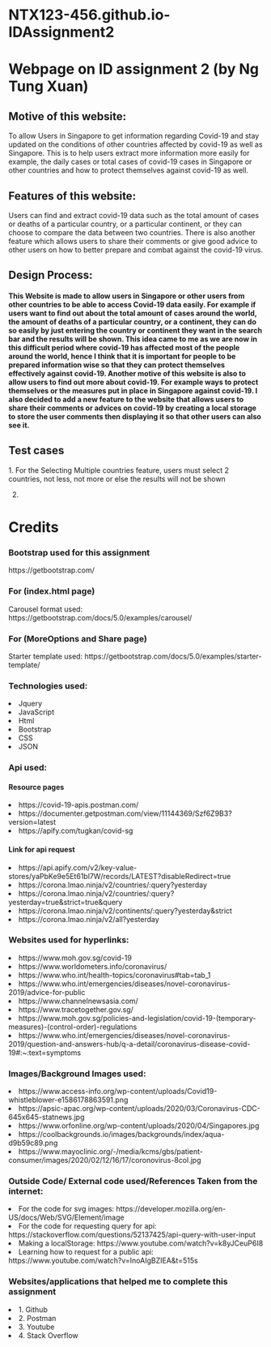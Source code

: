 # NTX123-456.github.io-IDAssignment2
<h1>Webpage on ID assignment 2 (by Ng Tung Xuan)</h1>
<h2>Motive of this website:</h2> 
<p>To allow Users in Singapore to get information regarding Covid-19 and stay updated on the conditions of 
other countries affected by covid-19 as well as Singapore. This is to help users extract more information more easily for example, the
daily cases or total cases of covid-19 cases in Singapore or other countries and how to protect themselves against covid-19 as well.<p>

<h2>Features of this website:</h2>
<p>Users can find and extract covid-19 data such as the total amount of cases or deaths of a particular country, or a particular continent, or they can choose to compare the data
between two countries. There is also another feature which allows users to share their comments or give good advice to other users on how to better prepare and combat against the covid-19 virus.</p>

<h2>Design Process:</h2>
<h4>This Website is made to allow users in Singapore or other users from other countries to be able to access Covid-19 data easily. For example if users want to find out about the total amount of cases around the world, the amount of deaths of a particular country, or a continent, they can do so easily by just entering the country or continent they want in the search bar and the results will be shown. This idea came to me as we are now in this difficult period where covid-19 has affected most of the people around the world, hence I think that it is important for people to be prepared information wise so that they can protect themselves effectively against covid-19. Another motive of this website is also to allow users to find out more about covid-19. For example ways to protect themselves or the measures put in place in Singapore against covid-19. I also decided to add a new feature to the website that allows users to share their comments or advices on covid-19 by creating a local storage to store the user comments then displaying it so that other users can also see it.</h4>
  

<h2>Test cases</h2>
1. For the Selecting Multiple countries feature, users must select 2 countries, not less, not more or else the results will not be shown

2. 

<h1>Credits</h1>

<h3>Bootstrap used for this assignment</h3>
https://getbootstrap.com/

<h3>For (index.html page)</h3>
Carousel format used: https://getbootstrap.com/docs/5.0/examples/carousel/

<h3>For (MoreOptions and Share page)</h3>
Starter template used: https://getbootstrap.com/docs/5.0/examples/starter-template/

<h3>Technologies used:</h3>
<li>Jquery</li>
<li>JavaScript</li>
<li>Html</li>
<li>Bootstrap</li>
<li>CSS</li>
<li>JSON</li>

<h3>Api used:</h3>

<h4>Resource pages</h4>
<li>https://covid-19-apis.postman.com/</li>
<li>https://documenter.getpostman.com/view/11144369/Szf6Z9B3?version=latest</li>
<li>https://apify.com/tugkan/covid-sg</li>

<h4>Link for api request</h4>
<li>https://api.apify.com/v2/key-value-stores/yaPbKe9e5Et61bl7W/records/LATEST?disableRedirect=true</li>
<li>https://corona.lmao.ninja/v2/countries/:query?yesterday</li>
<li>https://corona.lmao.ninja/v2/countries/:query?yesterday=true&strict=true&query</li>
<li>https://corona.lmao.ninja/v2/continents/:query?yesterday&strict</li>
<li>https://corona.lmao.ninja/v2/all?yesterday</li>

<h3>Websites used for hyperlinks:</h3>
<li>https://www.moh.gov.sg/covid-19</li>
<li>https://www.worldometers.info/coronavirus/</li>
<li>https://www.who.int/health-topics/coronavirus#tab=tab_1</li>
<li>https://www.who.int/emergencies/diseases/novel-coronavirus-2019/advice-for-public</li>
<li>https://www.channelnewsasia.com/</li>
<li>https://www.tracetogether.gov.sg/</li>
<li>https://www.moh.gov.sg/policies-and-legislation/covid-19-(temporary-measures)-(control-order)-regulations</li>
<li>https://www.who.int/emergencies/diseases/novel-coronavirus-2019/question-and-answers-hub/q-a-detail/coronavirus-disease-covid-19#:~:text=symptoms</li>

<h3>Images/Background Images used:</h3>
<li>https://www.access-info.org/wp-content/uploads/Covid19-whistleblower-e1586178863591.png</li>
<li>https://apsic-apac.org/wp-content/uploads/2020/03/Coronavirus-CDC-645x645-statnews.jpg</li>
<li>https://www.orfonline.org/wp-content/uploads/2020/04/Singapores.jpg</li>
<li>https://coolbackgrounds.io/images/backgrounds/index/aqua-d9b59c89.png</li>
<li>https://www.mayoclinic.org/-/media/kcms/gbs/patient-consumer/images/2020/02/12/16/17/coronovirus-8col.jpg</li>

<h3>Outside Code/ External code used/References Taken from the internet:</h3>
<li>For the code for svg images: https://developer.mozilla.org/en-US/docs/Web/SVG/Element/image</li>

<li>For the code for requesting query for api: https://stackoverflow.com/questions/52137425/api-query-with-user-input</li>

<li>Making a localStorage: https://www.youtube.com/watch?v=k8yJCeuP6I8</li>

<li>Learning how to request for a public api: https://www.youtube.com/watch?v=InoAIgBZIEA&t=515s</li>

<h3>Websites/applications that helped me to complete this assignment</h3>
<li>1. Github </li>
<li>2. Postman </li>
<li>3. Youtube </li>
<li>4. Stack Overflow </li>



